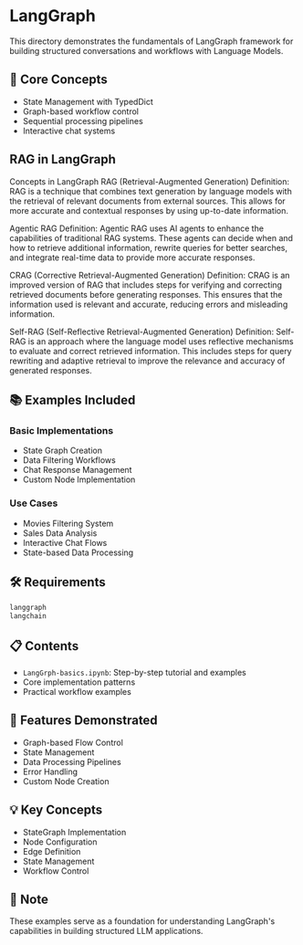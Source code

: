 # LangGraph  

This directory demonstrates the fundamentals of LangGraph framework for building structured conversations and workflows with Language Models.

## 🔄 Core Concepts
- State Management with TypedDict
- Graph-based workflow control
- Sequential processing pipelines
- Interactive chat systems
## RAG in LangGraph 

Concepts in LangGraph
RAG (Retrieval-Augmented Generation)
Definition: RAG is a technique that combines text generation by language models with the retrieval of relevant documents from external sources. This allows for more accurate and contextual responses by using up-to-date information.

Agentic RAG
Definition: Agentic RAG uses AI agents to enhance the capabilities of traditional RAG systems. These agents can decide when and how to retrieve additional information, rewrite queries for better searches, and integrate real-time data to provide more accurate responses.

CRAG (Corrective Retrieval-Augmented Generation)
Definition: CRAG is an improved version of RAG that includes steps for verifying and correcting retrieved documents before generating responses. This ensures that the information used is relevant and accurate, reducing errors and misleading information.

Self-RAG (Self-Reflective Retrieval-Augmented Generation)
Definition: Self-RAG is an approach where the language model uses reflective mechanisms to evaluate and correct retrieved information. This includes steps for query rewriting and adaptive retrieval to improve the relevance and accuracy of generated responses.

## 📚 Examples Included
### Basic Implementations
- State Graph Creation
- Data Filtering Workflows
- Chat Response Management
- Custom Node Implementation

### Use Cases
- Movies Filtering System
- Sales Data Analysis
- Interactive Chat Flows
- State-based Data Processing

## 🛠️ Requirements
```bash
langgraph
langchain
```

## 📋 Contents
- `LangGrph-basics.ipynb`: Step-by-step tutorial and examples
- Core implementation patterns
- Practical workflow examples

## 🎯 Features Demonstrated
- Graph-based Flow Control
- State Management
- Data Processing Pipelines
- Error Handling
- Custom Node Creation

## 💡 Key Concepts
- StateGraph Implementation
- Node Configuration
- Edge Definition
- State Management
- Workflow Control

## 📝 Note
These examples serve as a foundation for understanding LangGraph's capabilities in building structured LLM applications.
